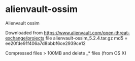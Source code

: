 alienvault-ossim
================

Alienvault ossim

Downloaded from https://www.alienvault.com/open-threat-exchange/projects file alienvault-ossim_5.2.4.tar.gz md5 = ee20fde91f406a7d8bbbf6ce2939ce12

Compressed files > 100MB and delete _* files (from OS X)
